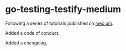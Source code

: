 # go-testing-testify-medium

Following a series of tutorials published on [medium](https://medium.com/nerd-for-tech/writing-unit-tests-in-golang-part-1-introducing-testify-c0d458442412).

Added a code of conduct.

Added a changelog.
